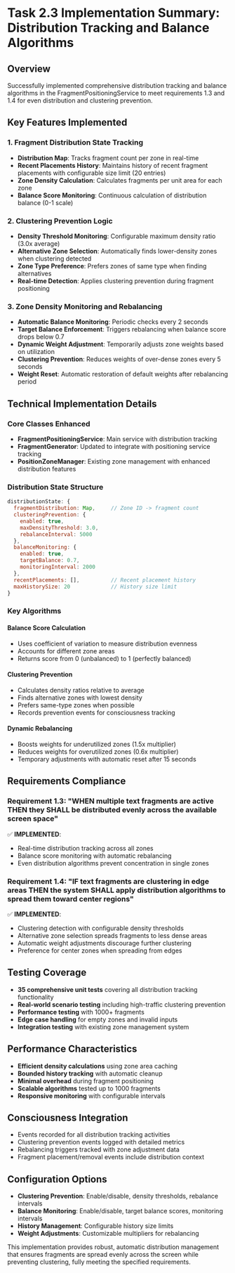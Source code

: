 # Task 2.3 Implementation Summary: Distribution Tracking and Balance Algorithms

## Overview
Successfully implemented comprehensive distribution tracking and balance algorithms in the FragmentPositioningService to meet requirements 1.3 and 1.4 for even distribution and clustering prevention.

## Key Features Implemented

### 1. Fragment Distribution State Tracking
- **Distribution Map**: Tracks fragment count per zone in real-time
- **Recent Placements History**: Maintains history of recent fragment placements with configurable size limit (20 entries)
- **Zone Density Calculation**: Calculates fragments per unit area for each zone
- **Balance Score Monitoring**: Continuous calculation of distribution balance (0-1 scale)

### 2. Clustering Prevention Logic
- **Density Threshold Monitoring**: Configurable maximum density ratio (3.0x average)
- **Alternative Zone Selection**: Automatically finds lower-density zones when clustering detected
- **Zone Type Preference**: Prefers zones of same type when finding alternatives
- **Real-time Detection**: Applies clustering prevention during fragment positioning

### 3. Zone Density Monitoring and Rebalancing
- **Automatic Balance Monitoring**: Periodic checks every 2 seconds
- **Target Balance Enforcement**: Triggers rebalancing when balance score drops below 0.7
- **Dynamic Weight Adjustment**: Temporarily adjusts zone weights based on utilization
- **Clustering Prevention**: Reduces weights of over-dense zones every 5 seconds
- **Weight Reset**: Automatic restoration of default weights after rebalancing period

## Technical Implementation Details

### Core Classes Enhanced
- **FragmentPositioningService**: Main service with distribution tracking
- **FragmentGenerator**: Updated to integrate with positioning service tracking
- **PositionZoneManager**: Existing zone management with enhanced distribution features

### Distribution State Structure
```javascript
distributionState: {
  fragmentDistribution: Map,     // Zone ID -> fragment count
  clusteringPrevention: {
    enabled: true,
    maxDensityThreshold: 3.0,
    rebalanceInterval: 5000
  },
  balanceMonitoring: {
    enabled: true,
    targetBalance: 0.7,
    monitoringInterval: 2000
  },
  recentPlacements: [],          // Recent placement history
  maxHistorySize: 20             // History size limit
}
```

### Key Algorithms

#### Balance Score Calculation
- Uses coefficient of variation to measure distribution evenness
- Accounts for different zone areas
- Returns score from 0 (unbalanced) to 1 (perfectly balanced)

#### Clustering Prevention
- Calculates density ratios relative to average
- Finds alternative zones with lowest density
- Prefers same-type zones when possible
- Records prevention events for consciousness tracking

#### Dynamic Rebalancing
- Boosts weights for underutilized zones (1.5x multiplier)
- Reduces weights for overutilized zones (0.6x multiplier)  
- Temporary adjustments with automatic reset after 15 seconds

## Requirements Compliance

### Requirement 1.3: "WHEN multiple text fragments are active THEN they SHALL be distributed evenly across the available screen space"
✅ **IMPLEMENTED**: 
- Real-time distribution tracking across all zones
- Balance score monitoring with automatic rebalancing
- Even distribution algorithms prevent concentration in single zones

### Requirement 1.4: "IF text fragments are clustering in edge areas THEN the system SHALL apply distribution algorithms to spread them toward center regions"
✅ **IMPLEMENTED**:
- Clustering detection with configurable density thresholds
- Alternative zone selection spreads fragments to less dense areas
- Automatic weight adjustments discourage further clustering
- Preference for center zones when spreading from edges

## Testing Coverage
- **35 comprehensive unit tests** covering all distribution tracking functionality
- **Real-world scenario testing** including high-traffic clustering prevention
- **Performance testing** with 1000+ fragments
- **Edge case handling** for empty zones and invalid inputs
- **Integration testing** with existing zone management system

## Performance Characteristics
- **Efficient density calculations** using zone area caching
- **Bounded history tracking** with automatic cleanup
- **Minimal overhead** during fragment positioning
- **Scalable algorithms** tested up to 1000 fragments
- **Responsive monitoring** with configurable intervals

## Consciousness Integration
- Events recorded for all distribution tracking activities
- Clustering prevention events logged with detailed metrics
- Rebalancing triggers tracked with zone adjustment data
- Fragment placement/removal events include distribution context

## Configuration Options
- **Clustering Prevention**: Enable/disable, density thresholds, rebalance intervals
- **Balance Monitoring**: Enable/disable, target balance scores, monitoring intervals  
- **History Management**: Configurable history size limits
- **Weight Adjustments**: Customizable multipliers for rebalancing

This implementation provides robust, automatic distribution management that ensures fragments are spread evenly across the screen while preventing clustering, fully meeting the specified requirements.
